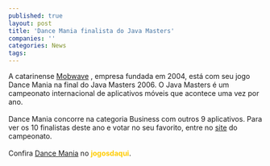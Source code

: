 ```yaml
---
published: true
layout: post
title: 'Dance Mania finalista do Java Masters'
companies: ''
categories: News
tags: 
---
```

A catarinense <a href="{{ site.baseurl }}/index.php?p=cl&amp;t=19&amp;idd=70">Mobwave</a>
, empresa fundada em 2004, est&aacute; com seu jogo Dance Mania na final do Java Masters 2006. O Java Masters &eacute; um campeonato internacional de aplicativos m&oacute;veis que acontece uma vez por ano.<br /><br />Dance Mania concorre na categoria Business com outros 9 aplicativos. Para ver os 10 finalistas deste ano e votar no seu favorito, entre no <a target="_blank" href="http://www.javamasters.org/finalists_master.php?category=1">site</a>
 do campeonato.<br /><br />Confira <a href="{{ site.baseurl }}/index.php?p=c&amp;id=432">Dance Mania</a>
 no <span style="font-weight: bold; color: rgb(255, 204, 0);">jogosdaqui</span>.
